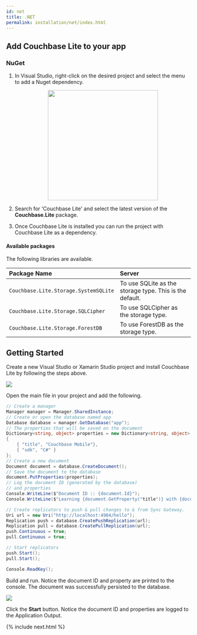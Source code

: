 ```yaml
---
id: net
title: .NET
permalink: installation/net/index.html
---
```


## Add Couchbase Lite to your app

### NuGet

1. In Visual Studio, right-click on the desired project and select the menu to add a Nuget dependency.

    <img src="../img/vs-nuget.png" width="300px" style="margin: 0 auto;display: block;"/>

2. Search for 'Couchbase Lite' and select the latest version of the **Couchbase.Lite** package.
3. Once Couchbase Lite is installed you can run the project with Couchbase Lite as a dependency.

#### Available packages

The following libraries are available.

|Package Name|Server|
|:-----------|:-----|
|`Couchbase.Lite.Storage.SystemSQLite`|To use SQLite as the storage type. This is the default.|
|`Couchbase.Lite.Storage.SQLCipher`|To use SQLCipher as the storage type.|
|`Couchbase.Lite.Storage.ForestDB`|To use ForestDB as the storage type.|

## Getting Started

Create a new Visual Studio or Xamarin Studio project and install Couchbase Lite by following the steps above.

<img src="../img/vs-new-project.png" class=center-image />

Open the main file in your project and add the following.

```csharp
// Create a manager
Manager manager = Manager.SharedInstance;
// Create or open the database named app
Database database = manager.GetDatabase("app");
// The properties that will be saved on the document
Dictionary<string, object> properties = new Dictionary<string, object>
{
    { "title", "Couchbase Mobile"},
    { "sdk", "C#" }
};
// Create a new document
Document document = database.CreateDocument();
// Save the document to the database
document.PutProperties(properties);
// Log the document ID (generated by the database)
// and properties
Console.WriteLine($"Document ID :: {document.Id}");
Console.WriteLine($"Learning {document.GetProperty("title")} with {document.GetProperty("sdk")}");

// Create replicators to push & pull changes to & from Sync Gateway.
Uri url = new Uri("http://localhost:4984/hello");
Replication push = database.CreatePushReplication(url);
Replication pull = database.CreatePullReplication(url);
push.Continuous = true;
pull.Continuous = true;

// Start replicators
push.Start();
pull.Start();

Console.ReadKey();
```

Build and run. Notice the document ID and property are printed to the console. The document was successfully persisted to the database.

<img src="../img/vs-logs-result.png" class=center-image />

Click the **Start** button. Notice the document ID and properties are logged to the Application Output.

{% include next.html %}

